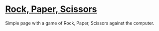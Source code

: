 # [Rock, Paper, Scissors](https://diniscarvalho19.github.io/RPS/)

Simple page with a game of Rock, Paper, Scissors against the computer.
